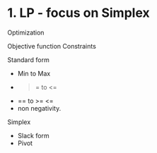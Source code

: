 # 1. LP - focus on Simplex
Optimization

Objective function
Constraints

Standard form
- Min to Max
- >= to <=
- == to >= <=
- non negativity.

Simplex
- Slack form
- Pivot

